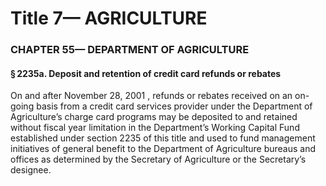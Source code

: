 
# Title 7— AGRICULTURE
### CHAPTER 55— DEPARTMENT OF AGRICULTURE
#### § 2235a. Deposit and retention of credit card refunds or rebates

On and after November 28, 2001 , refunds or rebates received on an on-going basis from a credit card services provider under the Department of Agriculture’s charge card programs may be deposited to and retained without fiscal year limitation in the Department’s Working Capital Fund established under section 2235 of this title and used to fund management initiatives of general benefit to the Department of Agriculture bureaus and offices as determined by the Secretary of Agriculture or the Secretary’s designee.
